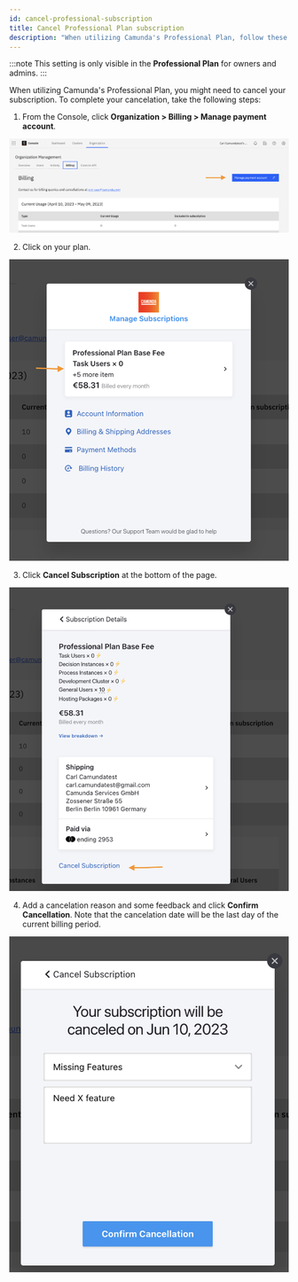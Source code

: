 ```yaml
---
id: cancel-professional-subscription
title: Cancel Professional Plan subscription
description: "When utilizing Camunda's Professional Plan, follow these steps to cancel your subscription."
---
```


:::note
This setting is only visible in the **Professional Plan** for owners and admins.
:::

When utilizing Camunda's Professional Plan, you might need to cancel your subscription. To complete your cancelation, take the following steps:

1. From the Console, click **Organization > Billing > Manage payment account**.

![console entrypoint to manage payment account](./img/cc-entrypoint.png)

2. Click on your plan.

![manage subscription](./img/cancel-prof-plan-manage-subscription.png)

3. Click **Cancel Subscription** at the bottom of the page.

![cancel subscription cta](./img/cancel-prof-plan-cancel-cta.png)

4. Add a cancelation reason and some feedback and click **Confirm Cancellation**. Note that the cancelation date will be the last day of the current billing period.

![enter cancelation reason and details](./img/cancel-prof-plan-last-screen.png)
